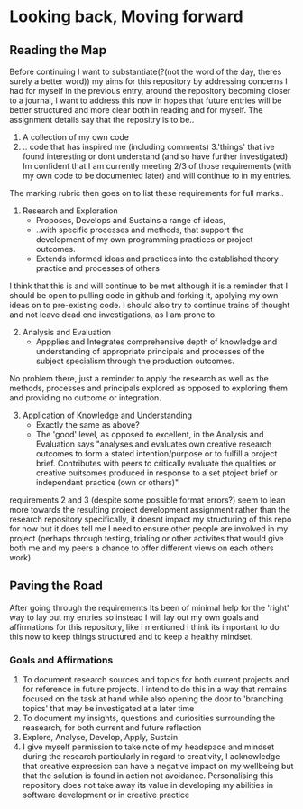 <!-- reflection, assurance, affirmation, mental health -->
# Looking back, Moving forward
## Reading the Map
Before continuing I want to substantiate(?(not the word of the day, theres surely a better word)) my aims for this repository by addressing concerns I had for myself in the previous entry, around the repository becoming closer to a journal, I want to address this now in hopes that future entries will be better structured and more clear both in reading and for myself.
The assignment details say that the repositry is to be..
1. A collection of my own code
2. .. code that has inspired me (including comments)
3.'things' that ive found interesting or dont understand (and so have further investigated)
Im confident that I am currently meeting 2/3 of those requirements (with my own code to be documented later) and will continue to in my entries.

The marking rubric then goes on to list these requirements for full marks..
1. Research and Exploration
    * Proposes, Develops and Sustains a range of ideas,
    * ..with specific processes and methods, that support the development of my own programming practices or project outcomes.
    * Extends informed ideas and practices into the established theory practice and processes of others

I think that this is and will continue to be met although it is a reminder that I should be open to pulling code in github and forking it, applying my own ideas on to pre-existing code. I should also try to continue trains of thought and not leave dead end investigations, as I am prone to.

2. Analysis and Evaluation
    * Appplies and Integrates comprehensive depth of knowledge and understanding of appropriate principals and processes of the subject specialism through the production outcomes.

No problem there, just a reminder to apply the research as well as the methods, processes and principals explored as opposed to exploring them and providing no outcome or integration.

3. Application of Knowledge and Understanding
    * Exactly the same as above?
    * The 'good' level, as opposed to excellent, in the Analysis and Evaluation says "analyses and evaluates own creative research outcomes to form a stated intention/purpose or to fulfill a project brief. Contributes with peers to critically evaluate the qualities or creative ouitsomes produced in response to a set ptoject brief or independant practice (own or others)"

requirements 2 and 3 (despite some possible format errors?) seem to lean more towards the resulting project development assignment rather than the research repository specifically, it doesnt impact my structuring of this repo for now but it does tell me I need to ensure other people are involved in my project (perhaps through testing, trialing or other activites that would give both me and my peers a chance to offer different views on each others work)

## Paving the Road
After going through the requirements Its been of minimal help for the 'right' way to lay out my entries so instead I will lay out my own goals and affirmations for this repository, like i mentioned i think its important to do this now to keep things structured and to keep a healthy mindset.

### Goals and Affirmations
1. To document research sources and topics for both current projects and for reference in future projects. I intend to do this in a way that remains focused on the task at hand while also opening the door to 'branching topics' that may be investigated at a later time
2. To document my insights, questions and curiosities surrounding the reasearch, for both current and future reflection
3. Explore, Analyse, Develop, Apply, Sustain 
4. I give myself permission to take note of my headspace and mindset during the research particularly in regard to creativity, I acknowledge that creative expression can have a negative impact on my wellbeing but that the solution is found in action not avoidance. Personalising this repository does not take away its value in developing my abilities in software development or in creative practice
